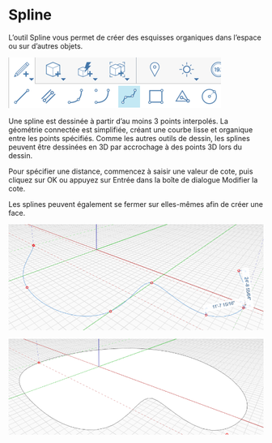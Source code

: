 # Spline

L’outil Spline vous permet de créer des esquisses organiques dans l’espace ou sur d’autres objets.

![](../.gitbook/assets/spline.png)

Une spline est dessinée à partir d’au moins 3 points interpolés. La géométrie connectée est simplifiée, créant une courbe lisse et organique entre les points spécifiés. Comme les autres outils de dessin, les splines peuvent être dessinées en 3D par accrochage à des points 3D lors du dessin.

Pour spécifier une distance, commencez à saisir une valeur de cote, puis cliquez sur OK ou appuyez sur Entrée dans la boîte de dialogue Modifier la cote.

Les splines peuvent également se fermer sur elles-mêmes afin de créer une face.

![](../.gitbook/assets/spline2.png)

![](../.gitbook/assets/spline3.png)

